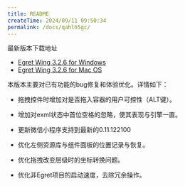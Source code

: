 ```yaml
---
title: README
createTime: 2024/09/11 09:50:34
permalink: /docs/qahlh5gc/
---
```


最新版本下载地址

- [Egret Wing 3.2.6 for Windows](http://tool.egret-labs.org/EgretWing/electron/EgretWing-v3.2.6.exe?d=0707)
- [Egret Wing 3.2.6 for Mac OS](http://tool.egret-labs.org/EgretWing/electron/EgretWing-v3.2.6.dmg?d=0707)

本版本主要对已有功能的bug修复和体验优化。详情如下：

- 拖拽控件时增加对是否拖入容器的用户可控性（ALT键）。

- 增加对exml状态中首位空格的忽略，使其表现与引擎一直。

- 更新微信小程序支持到最新的0.11.122100

- 优化左侧资源库与组件面板的位置记录与恢复。

- 优化拖拽改变层级时的坐标转换问题。

- 优化非Egret项目的启动速度，去除冗余操作。
